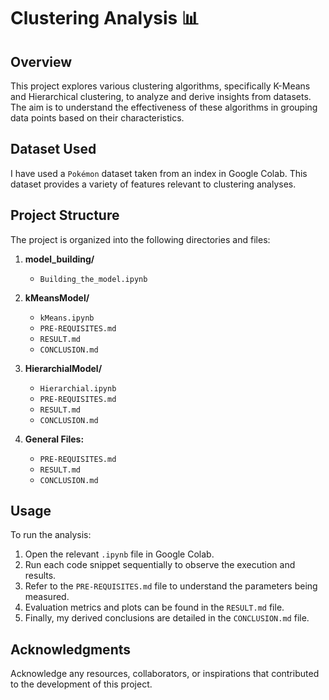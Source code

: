# Clustering Analysis 📊

## Overview
This project explores various clustering algorithms, specifically K-Means and Hierarchical clustering, to analyze and derive insights from datasets. The aim is to understand the effectiveness of these algorithms in grouping data points based on their characteristics.

## Dataset Used
I have used a `Pokémon` dataset taken from an index in Google Colab. This dataset provides a variety of features relevant to clustering analyses.

## Project Structure
The project is organized into the following directories and files:

1. **model_building/**  
   - `Building_the_model.ipynb`
  
2. **kMeansModel/**  
   - `kMeans.ipynb`  
   - `PRE-REQUISITES.md`  
   - `RESULT.md`  
   - `CONCLUSION.md`  

3. **HierarchialModel/**  
   - `Hierarchial.ipynb`  
   - `PRE-REQUISITES.md`  
   - `RESULT.md`  
   - `CONCLUSION.md`  

4. **General Files:**  
   - `PRE-REQUISITES.md`  
   - `RESULT.md`  
   - `CONCLUSION.md`  

## Usage
To run the analysis:

1. Open the relevant `.ipynb` file in Google Colab.
2. Run each code snippet sequentially to observe the execution and results.
3. Refer to the `PRE-REQUISITES.md` file to understand the parameters being measured.
4. Evaluation metrics and plots can be found in the `RESULT.md` file.
5. Finally, my derived conclusions are detailed in the `CONCLUSION.md` file.

## Acknowledgments
Acknowledge any resources, collaborators, or inspirations that contributed to the development of this project.
